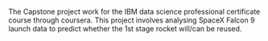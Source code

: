 The Capstone project work for the IBM data science professional certificate course through coursera. This project involves analysing SpaceX Falcon 9 launch data to predict whether the 1st stage rocket will/can be reused.
